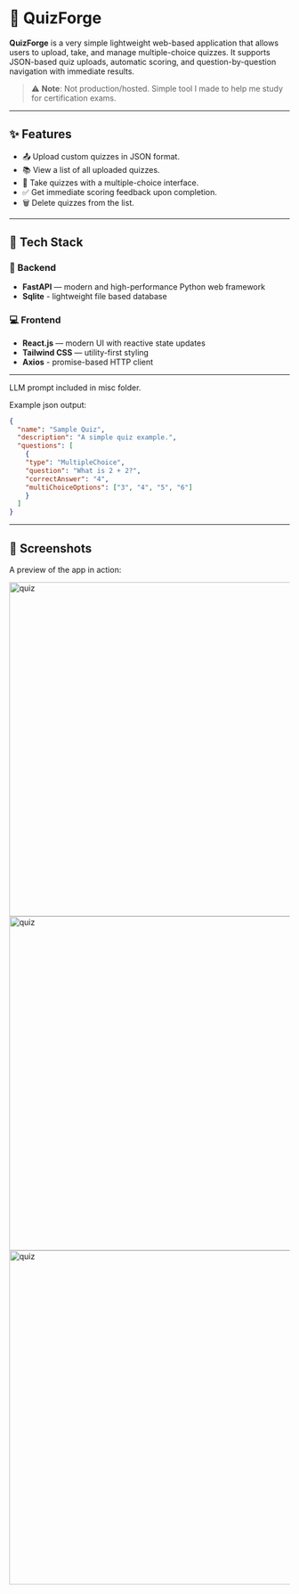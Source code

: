 # 🧠 QuizForge

**QuizForge** is a very simple lightweight web-based application that allows users to upload, take, and manage multiple-choice quizzes. It supports JSON-based quiz uploads, automatic scoring, and question-by-question navigation with immediate results.

> ⚠️ **Note**: Not production/hosted. Simple tool I made to help me study for certification exams.

---

## ✨ Features

- 📤 Upload custom quizzes in JSON format.
- 📚 View a list of all uploaded quizzes.
- 📝 Take quizzes with a multiple-choice interface.
- ✅ Get immediate scoring feedback upon completion.
- 🗑️ Delete quizzes from the list.

---

## 🚀 Tech Stack

### 🧠 Backend

- **FastAPI** — modern and high-performance Python web framework  
- **Sqlite** - lightweight file based database 

### 💻 Frontend

- **React.js** — modern UI with reactive state updates
- **Tailwind CSS** — utility-first styling
- **Axios** - promise-based HTTP client

---

LLM prompt included in misc folder.

Example json output:

```json
{
  "name": "Sample Quiz",
  "description": "A simple quiz example.",
  "questions": [
    {
    "type": "MultipleChoice",
    "question": "What is 2 + 2?",
    "correctAnswer": "4",
    "multiChoiceOptions": ["3", "4", "5", "6"]
    }
  ]
}
```

---

## 📸 Screenshots

A preview of the app in action:

<img src="screenshots/quiz-forge-quizzes.png" alt="quiz" width="600"/>
<img src="screenshots/quiz-forge-quiz.png" alt="quiz" width="600"/>
<img src="screenshots/quiz-forge-results.png" alt="quiz" width="600"/>



  

